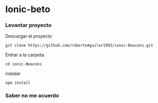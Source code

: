 # Ionic-beto

### Levantar proyecto
Descargar el proyecto
```
git clone https://github.com/robertoAguilar1993/ionic-Beacons.git
```

Entrar a la carpeta.
```
cd ionic-Beacons
```

instalar
```
npm install
```


### Saber no me acuerdo
